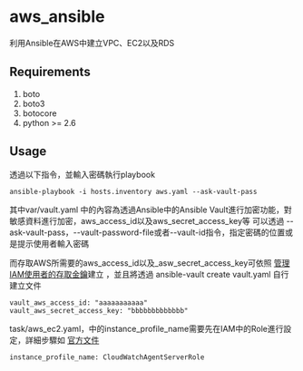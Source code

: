 # aws_ansible

利用Ansible在AWS中建立VPC、EC2以及RDS

## Requirements
1. boto
1. boto3
1. botocore
1. python >= 2.6

## Usage
透過以下指令，並輸入密碼執行playbook<br>

    ansible-playbook -i hosts.inventory aws.yaml --ask-vault-pass
    
其中var/vault.yaml 中的內容為透過Ansible中的Ansible Vault進行加密功能，對敏感資料進行加密，aws_access_id以及aws_secret_access_key等
可以透過 --ask-vault-pass，--vault-password-file或者--vault-id指令，指定密碼的位置或是提示使用者輸入密碼

而存取AWS所需要的aws_access_id以及_asw_secret_access_key可依照
[管理IAM使用者的存取金鑰](https://docs.aws.amazon.com/zh_tw/IAM/latest/UserGuide/id_credentials_access-keys.html)建立
，並且將透過 ansible-vault create vault.yaml 自行建立文件

    vault_aws_access_id: "aaaaaaaaaaa"
    vault_aws_secret_access_key: "bbbbbbbbbbbbb"
     
 task/aws_ec2.yaml，中的instance_profile_name需要先在IAM中的Role進行設定，詳細步驟如 [官方文件](https://docs.aws.amazon.com/en_us/AmazonCloudWatch/latest/monitoring/create-iam-roles-for-cloudwatch-agent.html)

    instance_profile_name: CloudWatchAgentServerRole
